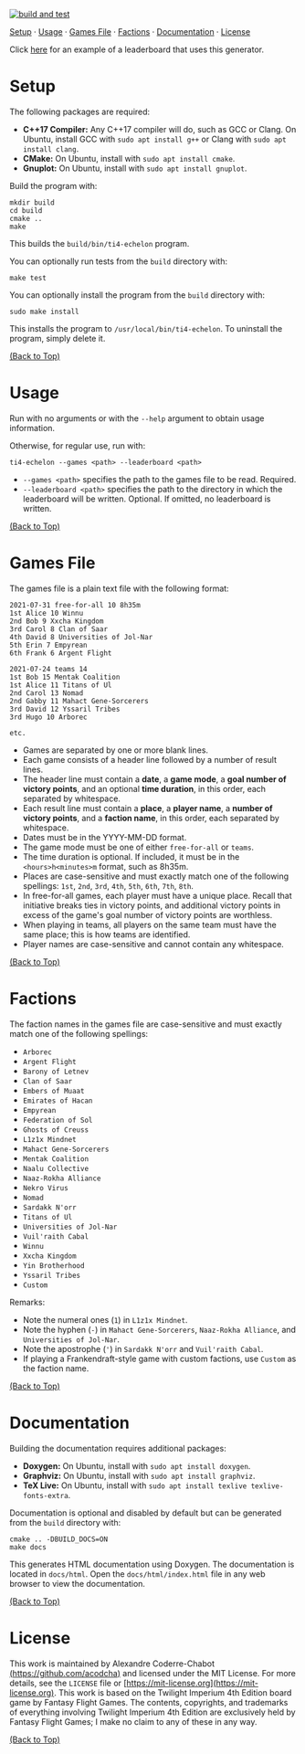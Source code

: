 [![build and test](https://github.com/acodcha/ti4-echelon/actions/workflows/build_and_test.yml/badge.svg?branch=main)](https://github.com/acodcha/ti4-echelon/actions/workflows/build_and_test.yml)

[Setup](#setup) · [Usage](#usage) · [Games File](#games-file) · [Factions](#factions) · [Documentation](#documentation) · [License](#license)

Click [here](https://acodcha.github.io/ti4-leaderboard/leaderboard) for an example of a leaderboard that uses this generator.

# Setup

The following packages are required:

- **C++17 Compiler:** Any C++17 compiler will do, such as GCC or Clang. On Ubuntu, install GCC with `sudo apt install g++` or Clang with `sudo apt install clang`.
- **CMake:** On Ubuntu, install with `sudo apt install cmake`.
- **Gnuplot:** On Ubuntu, install with `sudo apt install gnuplot`.

Build the program with:

```
mkdir build
cd build
cmake ..
make
```

This builds the `build/bin/ti4-echelon` program.

You can optionally run tests from the `build` directory with:

```
make test
```

You can optionally install the program from the `build` directory with:

```
sudo make install
```

This installs the program to `/usr/local/bin/ti4-echelon`. To uninstall the program, simply delete it.

[(Back to Top)](#)

# Usage

Run with no arguments or with the `--help` argument to obtain usage information.

Otherwise, for regular use, run with:

```
ti4-echelon --games <path> --leaderboard <path>
```

- `--games <path>` specifies the path to the games file to be read. Required.
- `--leaderboard <path>` specifies the path to the directory in which the leaderboard will be written. Optional. If omitted, no leaderboard is written.

[(Back to Top)](#)

# Games File

The games file is a plain text file with the following format:

```
2021-07-31 free-for-all 10 8h35m
1st Alice 10 Winnu
2nd Bob 9 Xxcha Kingdom
3rd Carol 8 Clan of Saar
4th David 8 Universities of Jol-Nar
5th Erin 7 Empyrean
6th Frank 6 Argent Flight

2021-07-24 teams 14
1st Bob 15 Mentak Coalition
1st Alice 11 Titans of Ul
2nd Carol 13 Nomad
2nd Gabby 11 Mahact Gene-Sorcerers
3rd David 12 Yssaril Tribes
3rd Hugo 10 Arborec

etc.
```

- Games are separated by one or more blank lines.
- Each game consists of a header line followed by a number of result lines.
- The header line must contain a **date**, a **game mode**, a **goal number of victory points**, and an optional **time duration**, in this order, each separated by whitespace.
- Each result line must contain a **place**, a **player name**, a **number of victory points**, and a **faction name**, in this order, each separated by whitespace.
- Dates must be in the YYYY-MM-DD format.
- The game mode must be one of either `free-for-all` or `teams`.
- The time duration is optional. If included, it must be in the `<hours>h<minutes>m` format, such as 8h35m.
- Places are case-sensitive and must exactly match one of the following spellings: `1st`, `2nd`, `3rd`, `4th`, `5th`, `6th`, `7th`, `8th`.
- In free-for-all games, each player must have a unique place. Recall that initiative breaks ties in victory points, and additional victory points in excess of the game's goal number of victory points are worthless.
- When playing in teams, all players on the same team must have the same place; this is how teams are identified.
- Player names are case-sensitive and cannot contain any whitespace.

[(Back to Top)](#)

# Factions

The faction names in the games file are case-sensitive and must exactly match one of the following spellings:

- `Arborec`
- `Argent Flight`
- `Barony of Letnev`
- `Clan of Saar`
- `Embers of Muaat`
- `Emirates of Hacan`
- `Empyrean`
- `Federation of Sol`
- `Ghosts of Creuss`
- `L1z1x Mindnet`
- `Mahact Gene-Sorcerers`
- `Mentak Coalition`
- `Naalu Collective`
- `Naaz-Rokha Alliance`
- `Nekro Virus`
- `Nomad`
- `Sardakk N'orr`
- `Titans of Ul`
- `Universities of Jol-Nar`
- `Vuil'raith Cabal`
- `Winnu`
- `Xxcha Kingdom`
- `Yin Brotherhood`
- `Yssaril Tribes`
- `Custom`

Remarks:

- Note the numeral ones (`1`) in `L1z1x Mindnet`.
- Note the hyphen (`-`) in `Mahact Gene-Sorcerers`, `Naaz-Rokha Alliance`, and `Universities of Jol-Nar`.
- Note the apostrophe (`'`) in `Sardakk N'orr` and `Vuil'raith Cabal`.
- If playing a Frankendraft-style game with custom factions, use `Custom` as the faction name.

[(Back to Top)](#)

# Documentation

Building the documentation requires additional packages:

- **Doxygen:** On Ubuntu, install with `sudo apt install doxygen`.
- **Graphviz:** On Ubuntu, install with `sudo apt install graphviz`.
- **TeX Live:** On Ubuntu, install with `sudo apt install texlive texlive-fonts-extra`.

Documentation is optional and disabled by default but can be generated from the `build` directory with:

```
cmake .. -DBUILD_DOCS=ON
make docs
```

This generates HTML documentation using Doxygen. The documentation is located in `docs/html`. Open the `docs/html/index.html` file in any web browser to view the documentation.

[(Back to Top)](#)

# License

This work is maintained by Alexandre Coderre-Chabot [(https://github.com/acodcha)](https://github.com/acodcha) and licensed under the MIT License. For more details, see the `LICENSE` file or [https://mit-license.org](https://mit-license.org). This work is based on the Twilight Imperium 4th Edition board game by Fantasy Flight Games. The contents, copyrights, and trademarks of everything involving Twilight Imperium 4th Edition are exclusively held by Fantasy Flight Games; I make no claim to any of these in any way.

[(Back to Top)](#)
